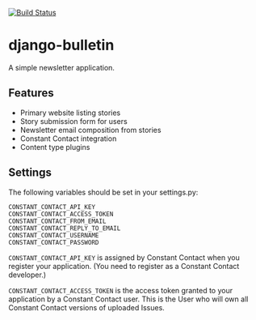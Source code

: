 [![Build Status](https://travis-ci.org/AASHE/django-bulletin.svg?branch=master)](https://travis-ci.org/AASHE/django-bulletin)

# django-bulletin

A simple newsletter application.

## Features

  - Primary website listing stories
  - Story submission form for users
  - Newsletter email composition from stories
  - Constant Contact integration
  - Content type plugins

## Settings

The following variables should be set in your settings.py:

    CONSTANT_CONTACT_API_KEY
    CONSTANT_CONTACT_ACCESS_TOKEN
    CONSTANT_CONTACT_FROM_EMAIL
    CONSTANT_CONTACT_REPLY_TO_EMAIL
    CONSTANT_CONTACT_USERNAME
    CONSTANT_CONTACT_PASSWORD

`CONSTANT_CONTACT_API_KEY` is assigned by Constant Contact when
you register your application. (You need to register as a
Constant Contact developer.)

`CONSTANT_CONTACT_ACCESS_TOKEN` is the access token granted to
your application by a Constant Contact user. This is the User
who will own all Constant Contact versions of uploaded Issues.

